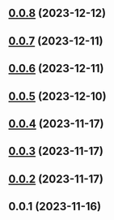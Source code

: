 

## [0.0.8](https://github.com/safekids-ai/ml-models/compare/0.0.7...0.0.8) (2023-12-12)

## [0.0.7](https://github.com/safekids-ai/ml-models/compare/0.0.6...0.0.7) (2023-12-11)

## [0.0.6](https://github.com/safekids-ai/ml-models/compare/0.0.5...0.0.6) (2023-12-11)

## [0.0.5](https://github.com/safekids-ai/ml-models/compare/0.0.4...0.0.5) (2023-12-10)

## [0.0.4](https://github.com/safekids-ai/ml-models/compare/0.0.3...0.0.4) (2023-11-17)

## [0.0.3](https://github.com/safekids-ai/ml-models/compare/0.0.2...0.0.3) (2023-11-17)

## [0.0.2](https://github.com/safekids-ai/ml-models/compare/0.0.1...0.0.2) (2023-11-17)

## 0.0.1 (2023-11-16)
